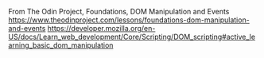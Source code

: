 From The Odin Project, Foundations, DOM Manipulation and Events
https://www.theodinproject.com/lessons/foundations-dom-manipulation-and-events
https://developer.mozilla.org/en-US/docs/Learn_web_development/Core/Scripting/DOM_scripting#active_learning_basic_dom_manipulation

